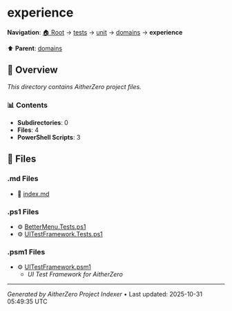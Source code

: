 # experience

**Navigation**: [🏠 Root](../../../../index.md) → [tests](../../../index.md) → [unit](../../index.md) → [domains](../index.md) → **experience**

⬆️ **Parent**: [domains](../index.md)

## 📖 Overview

*This directory contains AitherZero project files.*

### 📊 Contents

- **Subdirectories**: 0
- **Files**: 4
- **PowerShell Scripts**: 3

## 📄 Files

### .md Files

- 📝 [index.md](./index.md)

### .ps1 Files

- ⚙️ [BetterMenu.Tests.ps1](./BetterMenu.Tests.ps1)
- ⚙️ [UITestFramework.Tests.ps1](./UITestFramework.Tests.ps1)

### .psm1 Files

- ⚙️ [UITestFramework.psm1](./UITestFramework.psm1)
  - *UI Test Framework for AitherZero*

---

*Generated by AitherZero Project Indexer* • Last updated: 2025-10-31 05:49:35 UTC

